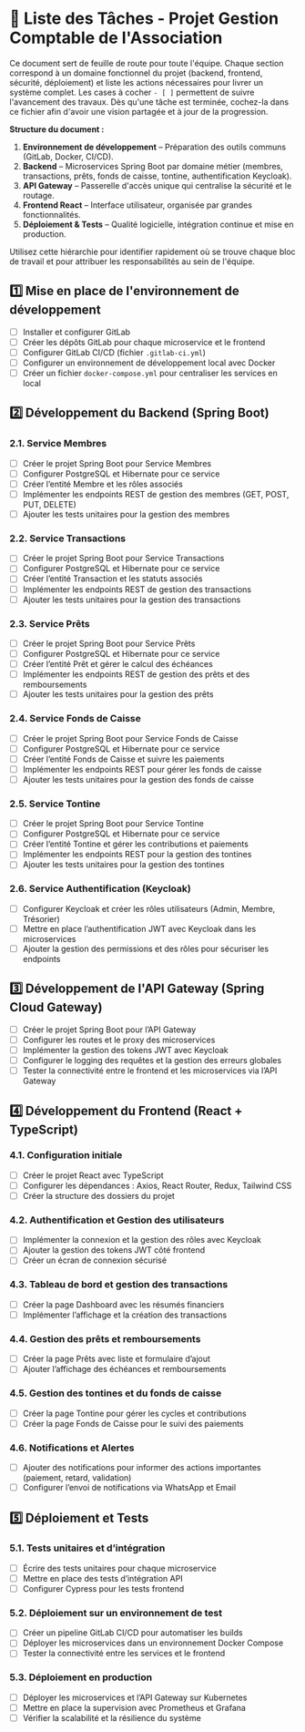 # 📌 Liste des Tâches - Projet Gestion Comptable de l'Association

Ce document sert de feuille de route pour toute l'équipe. Chaque section
correspond à un domaine fonctionnel du projet (backend, frontend, sécurité,
déploiement) et liste les actions nécessaires pour livrer un système complet.
Les cases à cocher `- [ ]` permettent de suivre l'avancement des travaux. Dès
qu'une tâche est terminée, cochez-la dans ce fichier afin d'avoir une vision
partagée et à jour de la progression.

**Structure du document :**

1. **Environnement de développement** – Préparation des outils communs (GitLab,
   Docker, CI/CD).
2. **Backend** – Microservices Spring Boot par domaine métier (membres,
   transactions, prêts, fonds de caisse, tontine, authentification Keycloak).
3. **API Gateway** – Passerelle d'accès unique qui centralise la sécurité et le
   routage.
4. **Frontend React** – Interface utilisateur, organisée par grandes
   fonctionnalités.
5. **Déploiement & Tests** – Qualité logicielle, intégration continue et mise en
   production.

Utilisez cette hiérarchie pour identifier rapidement où se trouve chaque bloc
de travail et pour attribuer les responsabilités au sein de l'équipe.

## 1️⃣ Mise en place de l'environnement de développement
- [ ] Installer et configurer GitLab
- [ ] Créer les dépôts GitLab pour chaque microservice et le frontend
- [ ] Configurer GitLab CI/CD (fichier `.gitlab-ci.yml`)
- [ ] Configurer un environnement de développement local avec Docker
- [ ] Créer un fichier `docker-compose.yml` pour centraliser les services en local

## 2️⃣ Développement du Backend (Spring Boot)

### 2.1. Service Membres
- [ ] Créer le projet Spring Boot pour Service Membres
- [ ] Configurer PostgreSQL et Hibernate pour ce service
- [ ] Créer l’entité Membre et les rôles associés
- [ ] Implémenter les endpoints REST de gestion des membres (GET, POST, PUT, DELETE)
- [ ] Ajouter les tests unitaires pour la gestion des membres

### 2.2. Service Transactions
- [ ] Créer le projet Spring Boot pour Service Transactions
- [ ] Configurer PostgreSQL et Hibernate pour ce service
- [ ] Créer l’entité Transaction et les statuts associés
- [ ] Implémenter les endpoints REST de gestion des transactions
- [ ] Ajouter les tests unitaires pour la gestion des transactions

### 2.3. Service Prêts
- [ ] Créer le projet Spring Boot pour Service Prêts
- [ ] Configurer PostgreSQL et Hibernate pour ce service
- [ ] Créer l’entité Prêt et gérer le calcul des échéances
- [ ] Implémenter les endpoints REST de gestion des prêts et des remboursements
- [ ] Ajouter les tests unitaires pour la gestion des prêts

### 2.4. Service Fonds de Caisse
- [ ] Créer le projet Spring Boot pour Service Fonds de Caisse
- [ ] Configurer PostgreSQL et Hibernate pour ce service
- [ ] Créer l’entité Fonds de Caisse et suivre les paiements
- [ ] Implémenter les endpoints REST pour gérer les fonds de caisse
- [ ] Ajouter les tests unitaires pour la gestion des fonds de caisse

### 2.5. Service Tontine
- [ ] Créer le projet Spring Boot pour Service Tontine
- [ ] Configurer PostgreSQL et Hibernate pour ce service
- [ ] Créer l’entité Tontine et gérer les contributions et paiements
- [ ] Implémenter les endpoints REST pour la gestion des tontines
- [ ] Ajouter les tests unitaires pour la gestion des tontines

### 2.6. Service Authentification (Keycloak)
- [ ] Configurer Keycloak et créer les rôles utilisateurs (Admin, Membre, Trésorier)
- [ ] Mettre en place l’authentification JWT avec Keycloak dans les microservices
- [ ] Ajouter la gestion des permissions et des rôles pour sécuriser les endpoints

## 3️⃣ Développement de l'API Gateway (Spring Cloud Gateway)
- [ ] Créer le projet Spring Boot pour l’API Gateway
- [ ] Configurer les routes et le proxy des microservices
- [ ] Implémenter la gestion des tokens JWT avec Keycloak
- [ ] Configurer le logging des requêtes et la gestion des erreurs globales
- [ ] Tester la connectivité entre le frontend et les microservices via l’API Gateway

## 4️⃣ Développement du Frontend (React + TypeScript)

### 4.1. Configuration initiale
- [ ] Créer le projet React avec TypeScript
- [ ] Configurer les dépendances : Axios, React Router, Redux, Tailwind CSS
- [ ] Créer la structure des dossiers du projet

### 4.2. Authentification et Gestion des utilisateurs
- [ ] Implémenter la connexion et la gestion des rôles avec Keycloak
- [ ] Ajouter la gestion des tokens JWT côté frontend
- [ ] Créer un écran de connexion sécurisé

### 4.3. Tableau de bord et gestion des transactions
- [ ] Créer la page Dashboard avec les résumés financiers
- [ ] Implémenter l’affichage et la création des transactions

### 4.4. Gestion des prêts et remboursements
- [ ] Créer la page Prêts avec liste et formulaire d’ajout
- [ ] Ajouter l’affichage des échéances et remboursements

### 4.5. Gestion des tontines et du fonds de caisse
- [ ] Créer la page Tontine pour gérer les cycles et contributions
- [ ] Créer la page Fonds de Caisse pour le suivi des paiements

### 4.6. Notifications et Alertes
- [ ] Ajouter des notifications pour informer des actions importantes (paiement, retard, validation)
- [ ] Configurer l’envoi de notifications via WhatsApp et Email

## 5️⃣ Déploiement et Tests

### 5.1. Tests unitaires et d’intégration
- [ ] Écrire des tests unitaires pour chaque microservice
- [ ] Mettre en place des tests d’intégration API
- [ ] Configurer Cypress pour les tests frontend

### 5.2. Déploiement sur un environnement de test
- [ ] Créer un pipeline GitLab CI/CD pour automatiser les builds
- [ ] Déployer les microservices dans un environnement Docker Compose
- [ ] Tester la connectivité entre les services et le frontend

### 5.3. Déploiement en production
- [ ] Déployer les microservices et l’API Gateway sur Kubernetes
- [ ] Mettre en place la supervision avec Prometheus et Grafana
- [ ] Vérifier la scalabilité et la résilience du système
